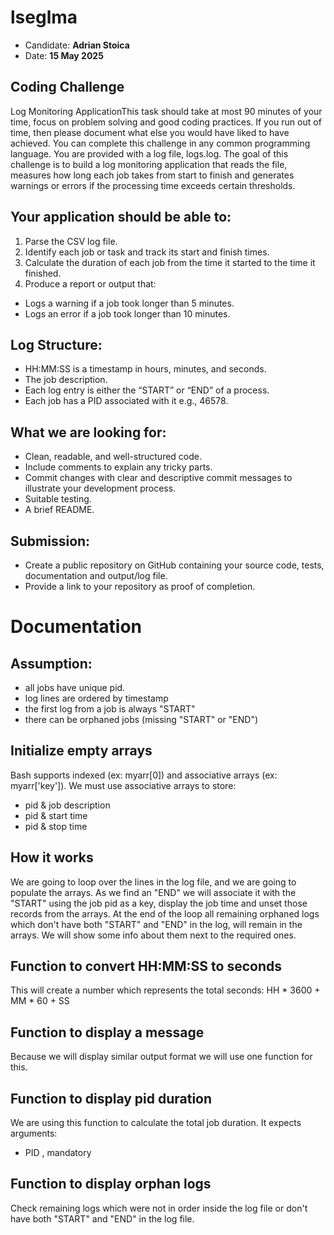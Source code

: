 # lseglma
  - Candidate: **Adrian Stoica**
  - Date: **15 May 2025**

## Coding Challenge
Log Monitoring ApplicationThis task should take at most 90 minutes of your time, focus on problem solving and good
coding practices. If you run out of time, then please document what else you would have liked
to have achieved. You can complete this challenge in any common programming language.
You are provided with a log file, logs.log. The goal of this challenge is to build a log monitoring
application that reads the file, measures how long each job takes from start to finish and
generates warnings or errors if the processing time exceeds certain thresholds.

## Your application should be able to:
1. Parse the CSV log file.
2. Identify each job or task and track its start and finish times.
3. Calculate the duration of each job from the time it started to the time it finished.
4. Produce a report or output that:
- Logs a warning if a job took longer than 5 minutes.
- Logs an error if a job took longer than 10 minutes.

## Log Structure:
- HH:MM:SS is a timestamp in hours, minutes, and seconds.
- The job description.
- Each log entry is either the “START” or “END” of a process.
- Each job has a PID associated with it e.g., 46578.

## What we are looking for:
- Clean, readable, and well-structured code.
- Include comments to explain any tricky parts.
- Commit changes with clear and descriptive commit messages to illustrate your
development process.
- Suitable testing.
- A brief README.

## Submission:
- Create a public repository on GitHub containing your source code, tests, documentation
and output/log file.
- Provide a link to your repository as proof of completion.

# Documentation

## Assumption:
- all jobs have unique pid.
- log lines are ordered by timestamp
- the first log from a job is always "START"
- there can be orphaned jobs (missing "START" or "END") 

## Initialize empty arrays
Bash supports indexed (ex: myarr[0]) and associative arrays (ex: myarr['key']).
We must use associative arrays to store:
- pid & job description
- pid & start time
- pid & stop time

## How it works
We are going to loop over the lines in the log file, and we are going to populate the arrays.
As we find an "END" we will associate it with the "START" using the job pid as a key, 
display the job time and unset those records from the arrays.
At the end of the loop all remaining orphaned logs which don't have both "START" and "END" in the log, will remain in the arrays.
We will show some info about them next to the required ones.

## Function to convert HH:MM:SS to seconds
This will create a number which represents the total seconds: HH * 3600 + MM * 60 + SS

## Function to display a message
Because we will display similar output format we will use one function for this.

## Function to display pid duration
We are using this function to calculate the total job duration.
It expects arguments:
- PID , mandatory

## Function to display orphan logs
Check remaining logs which were not in order inside the log file or don't have both "START" and "END" in the log file.